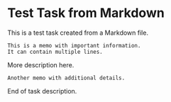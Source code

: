 # Test Task from Markdown

This is a test task created from a Markdown file.

```memo
This is a memo with important information.
It can contain multiple lines.
```

More description here.

```memo
Another memo with additional details.
```

End of task description.
